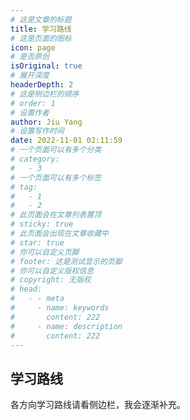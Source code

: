 ```yaml
---
# 这是文章的标题
title: 学习路线
# 这是页面的图标
icon: page
# 是否原创
isOriginal: true
# 展开深度
headerDepth: 2
# 这是侧边栏的顺序
# order: 1
# 设置作者
author: Jiu Yang
# 设置写作时间
date: 2022-11-01 02:11:59
# 一个页面可以有多个分类
# category:
#   - 3
# 一个页面可以有多个标签
# tag:
#   - 1
#   - 2
# 此页面会在文章列表置顶
# sticky: true
# 此页面会出现在文章收藏中
# star: true
# 你可以自定义页脚
# footer: 这是测试显示的页脚
# 你可以自定义版权信息
# copyright: 无版权
# head:
#   - - meta
#     - name: keywords
#       content: 222
#     - name: description
#       content: 222
---
```


## 学习路线

各方向学习路线请看侧边栏，我会逐渐补充。